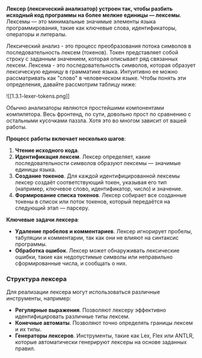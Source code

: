 **Лексер (лексический анализатор) устроен так, чтобы разбить исходный код программы на более мелкие единицы — лексемы**. Лексемы — это минимальные значимые элементы языка программирования, такие как ключевые слова, идентификаторы, операторы и литералы.

Лексический анализ - это процесс преобразования потока символов в последовательность лексем (токенов). Токен представляет собой строку с заданным значением, которая описывает ряд связанных лексем. Лексема - это последовательность символов, которая образует лексическую единицу в грамматике языка. Интуитивно ее можно рассматривать как "слово" в человеческом языке. Чтобы понять эти определения, давайте рассмотрим таблицу ниже:

![[1.3.1-lexer-tokens.png]]

Обычно анализаторы являются простейшими компонентами компилятора. Весь фронтенд, по сути, довольно прост по сравнению с остальными кусочками паззла. Хотя это во многом зависит от вашей работы.

**Процесс работы включает несколько шагов**:

1. **Чтение исходного кода**.
2. **Идентификация лексем**. Лексер определяет, какие последовательности символов образуют лексемы — значимые единицы языка.
3. **Создание токенов**. Для каждой идентифицированной лексемы лексер создаёт соответствующий токен, указывая его тип (например, ключевое слово, идентификатор, число) и значение.
4. **Формирование списка токенов**. Лексер собирает все созданные токены в список или поток токенов, который передаётся на следующий этап — парсеру.

**Ключевые задачи лексера**:

- **Удаление пробелов и комментариев**. Лексер игнорирует пробелы, табуляции и комментарии, так как они не влияют на синтаксис программы.
- **Обработка ошибок**. Лексер может обнаруживать лексические ошибки, такие как недопустимые символы или неправильно сформированные числа, и сообщать о них.
### Структура лексера

Для реализации лексера могут использоваться различные инструменты, например:

- **Регулярные выражения**. Позволяют лексеру эффективно идентифицировать различные типы лексем.
- **Конечные автоматы**. Позволяют точно определять границы лексем и их типы.
- **Генераторы лексеров**. Инструменты, такие как Lex, Flex или ANTLR, которые автоматически генерируют лексеры на основе заданных правил.